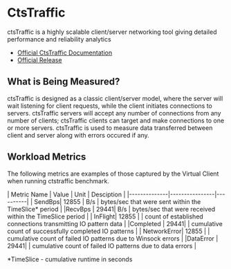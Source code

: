# CtsTraffic
ctsTraffic is a highly scalable client/server networking tool giving detailed performance and reliability analytics

* [Official CtsTraffic Documentation](https://github.com/microsoft/ctsTraffic/tree/master/documents)
* [Official Release](https://github.com/microsoft/ctsTraffic/tree/master/Releases/2.0.3.0)

## What is Being Measured?
ctsTraffic is designed as a classic client/server model, where the server will wait listening for client requests, while the client initiates connections to servers. ctsTraffic servers will accept any number of connections from any number of clients; ctsTraffic clients can target and make connections to one or more servers.
ctsTraffic is used to measure data transferred between client and server along with errors occured if any.

## Workload Metrics
The following metrics are examples of those captured by the Virtual Client when running ctstraffic benchmark.

| Metric Name  | Value  | Unit | Desciption |
|--------------|----------------|----------|
| SendBps|	12855 | B/s | bytes/sec that were sent within the TimeSlice* period |
|RecvBps	| 29441| B/s | bytes/sec that were received within the TimeSlice period |
| InFlight|	12855 | | count of established connections transmitting IO pattern data |
|Completed	| 29441| | cumulative count of successfully completed IO patterns | 
| NetworkError|	12855 | | cumulative count of failed IO patterns due to Winsock errors |
|DataError	| 29441| | cumulative count of failed IO patterns due to data errors |

*TimeSlice - cumulative runtime in seconds
 